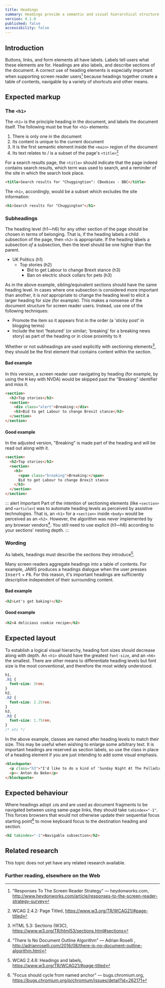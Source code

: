 ```yaml
---
title: Headings
summary: Headings provide a semantic and visual hierarchical structure to a document
version: 0.1.0
published: false
accessibility: false
---
```


## Introduction

Buttons, links, and form elements all have labels. Labels tell users what these elements are for. Headings are also labels, and describe sections of the document. A correct use of heading elements is especially important when supporting screen reader users[^1] because headings together create a table of contents, navigable by a variety of shortcuts and other means.

## Expected markup

### The `<h1>`

The `<h1>` is the principle heading in the document, and labels the document itself. The following must be true for `<h1>` elements:

1. There is only one in the document
2. Its content is unique to the current document
3. It is the first semantic element inside the `<main>` region of the document
4. Its text relates to / is a subset of the page's `<title>`[^2]

For a search results page, the `<title>` should indicate that the page indeed contains search results, which term was used to search, and a reminder of the site in which the search took place.

```html
<title>Search results for "Chuggingtion": CBeebies - BBC</title>
```

The `<h1>`, accordingly, would be a subset which excludes the site information:

```html
<h1>Search results for "Chuggington"</h1>
```

### Subheadings

The heading level (h1—h6) for any other section of the page should be chosen in terms of belonging. That is, if the heading labels a child subsection of the page, then `<h2>` is appropriate. If the heading labels a subsection _of_ a subsection, then the level should be one higher than the parent.

- UK Politics (h1)
  - Top stories (h2)
    - Bid to get Labour to change Brexit stance (h3)
    - Ban on electric shock collars for pets (h3)

As in the above example, sibling/equivalent sections should have the same heading level. In cases where one subsection is considered more important than another, it is _not_ appropriate to change the heading level to elicit a larger heading for size (for example). This makes a nonsense of the document structure for screen reader users. Instead, use one of the following techniques:

- Promote the item so it appears first in the order (a 'sticky post' in blogging terms)
- Include the text 'featured' (or similar; 'breaking' for a breaking news story) as part of the heading or in close proximity to it

Whether or not subheadings are used explicitly with sectioning elements[^5], they should be the first element that contains content within the section.

#### Bad example

In this version, a screen reader user navigating by heading (for example, by using the <kbd>H</kbd> key with NVDA) would be skipped past the "Breaking" identifier and miss it.

```html
<section>
  <h2>Top stories</h2>
  <section>
    <div class="alert">Breaking:</div>
    <h3>Bid to get Labour to change Brexit stance</h3>
  </section>
</section>
```

#### Good example

In the adjusted version, "Breaking" is made part of the heading and will be read out along with it.

```html
<section>
  <h2>Top stories</h2>
  <section>
    <h3>
      <span class="breaking">Breaking:</span>
      Bid to get Labour to change Brexit stance
    </h3>
  </section>
</section>
```

::: alert Important
Part of the intention of sectioning elements (like `<section>` and `<article>`) was to automate heading levels as perceived by assistive technologies. That is, an `<h1>` for a  `<section>` inside `<body>` would be perceived as an `<h2>`. However, the algorithm was never implemented by any browser vendors[^6]. You still need to use explicit (h1—h6) according to your sections' nesting depth.
:::

### Wording

As labels, headings must describe the sections they introduce[^3]. 

Many screen readers aggregate headings into a table of contents. For example, JAWS produces a headings dialogue when the user presses <kbd>Insert</kbd> + <kbd>F6</kbd>. For this reason, it's important headings are sufficiently descriptive independent of their surrounding content.

#### Bad example

```html
<h2>Let's get baking!</h2>
```

#### Good example

```html
<h2>A delicious cookie recipe</h2>
```

## Expected layout

To establish a logical visual hierarchy, heading font sizes should decrease along with depth. An `<h1>` should have the greatest `font-size`, and an `<h6>` the smallest. There are other means to differentiate heading levels but font size is the most conventional, and therefore the most widely understood.

```css
h1,
.h1 {
  font-size: 3rem;
}
h2,
.h2 {
  font-size: 2.25rem;
}
h3,
.h3 {
  font-size: 1.75rem;
}
/* etc */
```

In the above example, classes are named after heading levels to match their size. This may be useful when wishing to enlarge some arbitrary text. It is important headings are reserved as section labels, so use the class in place of a heading element if you are just intending to add some visual emphasis.

```html
<blockquote>
  <p class="h3">"I'd like to do a kind of 'Sunday Night At The Palladium'-style variety show on the BBC."</p>
  <p>— Anton du Beke</p>
</blockquote>
```

## Expected behaviour

Where headings adopt `id`s and are used as document fragments to be navigated between using same-page links, they should take `tabindex="-1"`. This forces browsers that would not otherwise update their sequential focus starting point[^4] to move keyboard focus to the destination heading and section.

```html
<h2 tabindex="-1">Navigable subsection</h2>
```

## Related research

This topic does not yet have any related research available.

### Further reading, elsewhere on the Web

[^1]: "Responses To The Screen Reader Strategy" — heydonworks.com, <http://www.heydonworks.com/article/responses-to-the-screen-reader-strategy-survey>
[^2]: WCAG 2.4.2: Page Titled, <https://www.w3.org/TR/WCAG21/#page-titled>
[^3]: WCAG 2.4.6: Headings and labels, <https://www.w3.org/TR/WCAG21/#page-titled>
[^4]: "Focus should cycle from named anchor" — bugs.chromium.org, <https://bugs.chromium.org/p/chromium/issues/detail?id=262171>
[^5]: HTML 5.3: Sections (W3C), <https://www.w3.org/TR/html53/sections.html#sections>
[^6]: "There Is No Document Outline Algorithm" — Adrian Roselli , <http://adrianroselli.com/2016/08/there-is-no-document-outline-algorithm.html>

